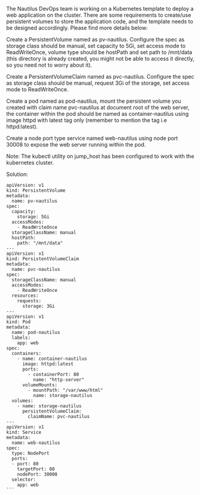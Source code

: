 The Nautilus DevOps team is working on a Kubernetes template to deploy a web application on the cluster. There are some requirements to create/use persistent volumes to store the application code, and the template needs to be designed accordingly. Please find more details below:

Create a PersistentVolume named as pv-nautilus. Configure the spec as storage class should be manual, set capacity to 5Gi, set access mode to ReadWriteOnce, volume type should be hostPath and set path to /mnt/data (this directory is already created, you might not be able to access it directly, so you need not to worry about it).

Create a PersistentVolumeClaim named as pvc-nautilus. Configure the spec as storage class should be manual, request 3Gi of the storage, set access mode to ReadWriteOnce.

Create a pod named as pod-nautilus, mount the persistent volume you created with claim name pvc-nautilus at document root of the web server, the container within the pod should be named as container-nautilus using image httpd with latest tag only (remember to mention the tag i.e httpd:latest).

Create a node port type service named web-nautilus using node port 30008 to expose the web server running within the pod.

Note: The kubectl utility on jump_host has been configured to work with the kubernetes cluster.

Solution:
````
apiVersion: v1
kind: PersistentVolume
metadata:
  name: pv-nautilus
spec:
  capacity:
    storage: 5Gi
  accessModes:
    - ReadWriteOnce
  storageClassName: manual
  hostPath: 
    path: "/mnt/data" 
---
apiVersion: v1
kind: PersistentVolumeClaim
metadata:
  name: pvc-nautilus
spec:
  storageClassName: manual
  accessModes:
    - ReadWriteOnce
  resources:
    requests:
      storage: 3Gi
---
apiVersion: v1
kind: Pod
metadata:
  name: pod-nautilus
  labels:
    app: web
spec:       
  containers:
    - name: container-nautilus
      image: httpd:latest
      ports:
        - containerPort: 80
          name: "http-server"
      volumeMounts:
        - mountPath: "/var/www/html"
          name: storage-nautilus
  volumes:
    - name: storage-nautilus
      persistentVolumeClaim:
        claimName: pvc-nautilus    
---
apiVersion: v1
kind: Service
metadata:
  name: web-nautilus
spec:
  type: NodePort
  ports:
  - port: 80
    targetPort: 80
    nodePort: 30008
  selector:
    app: web
```